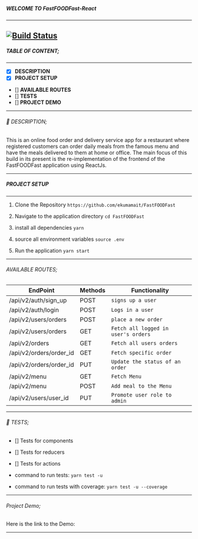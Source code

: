 ##### WELCOME TO FastFOODFast-React
------------

[![Build Status](https://travis-ci.org/ekumamait/FastFOODFast-React.svg?branch=develop)](https://travis-ci.org/ekumamait/FastFOODFast-React)
------------

##### TABLE OF CONTENT;

------------

- [x] **DESCRIPTION**
- [x] **PROJECT SETUP**
- [] **AVAILABLE ROUTES**
- [] **TESTS**
- [] **PROJECT DEMO**

------------

###### :page_facing_up: DESCRIPTION;

This is an online food order and delivery service app for a restaurant where registered customers can order daily meals from the famous menu and have the meals delivered to them at home or office. The main focus of this build in its present is the re-implementation of the frontend of the FastFOODFast application using ReactJs.

------------

##### PROJECT SETUP

------------

1. Clone the Repository
`https://github.com/ekumamait/FastFOODFast`

2. Navigate to the application directory
` cd FastFOODFast `

3. install all dependencies
` yarn `

4. source all environment variables
` source .env `

5. Run the application
` yarn start `

------------

###### AVAILABLE ROUTES;

| EndPoint                | Methods | Functionality                       |
| ----------------------- | ------- | ----------------------------------- |
| /api/v2/auth/sign_up    | POST    | `signs up a user `                  |
| /api/v2/auth/login      | POST    | `Logs in a user`                    |
| /api/v2/users/orders    | POST    | `place a new order`                 |
| /api/v2/users/orders    | GET     | `Fetch all logged in user's orders` |
| /api/v2/orders          | GET     | `Fetch all users orders`            |
| /api/v2/orders/order_id | GET     | `Fetch specific order`              |
| /api/v2/orders/order_id | PUT     | `Update the status of an order`     |
| /api/v2/menu            | GET     | `Fetch Menu`                        |
| /api/v2/menu            | POST    | `Add meal to the Menu`              |
| /api/v2/users/user_id   | PUT     | `Promote user role to admin`        |

------------

###### :microscope: TESTS;

- [] Tests for components
- [] Tests for reducers
- [] Tests for actions 

- command to run tests:
    ` yarn test -u `

- command to run tests with coverage:
    ` yarn test -u --coverage ` 
      
------------

###### Project Demo;

Here is the link to the Demo:


------------

